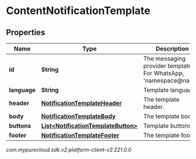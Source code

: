 # ContentNotificationTemplate


## Properties

| Name | Type | Description | Notes |
| ------------ | ------------- | ------------- | ------------- |
| **id** | **String** | The messaging provider template ID. For WhatsApp, 'namespace@name'. |  [optional] |
| **language** | **String** | Template language. |  [optional] |
| **header** | [**NotificationTemplateHeader**](NotificationTemplateHeader) | The template header. |  [optional] |
| **body** | [**NotificationTemplateBody**](NotificationTemplateBody) | The template body. |  |
| **buttons** | [**List&lt;NotificationTemplateButton&gt;**](NotificationTemplateButton) | Template buttons |  [optional] |
| **footer** | [**NotificationTemplateFooter**](NotificationTemplateFooter) | The template footer. |  [optional] |




_com.mypurecloud.sdk.v2:platform-client-v2:221.0.0_
